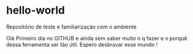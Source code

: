 # hello-world
Repositório de teste e familiarização com o ambiente

Olá
Primeiro dia no GITHUB e ainda sem saber muito o q fazer e  o porquê dessa  ferramenta ser tão útil.
Espero desbravar  esse mundo !
